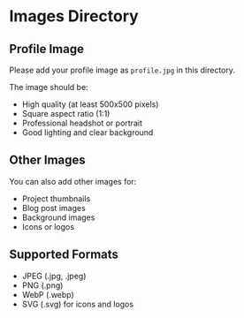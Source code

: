 # Images Directory

## Profile Image
Please add your profile image as `profile.jpg` in this directory.

The image should be:
- High quality (at least 500x500 pixels)
- Square aspect ratio (1:1)
- Professional headshot or portrait
- Good lighting and clear background

## Other Images
You can also add other images for:
- Project thumbnails
- Blog post images
- Background images
- Icons or logos

## Supported Formats
- JPEG (.jpg, .jpeg)
- PNG (.png)
- WebP (.webp)
- SVG (.svg) for icons and logos
